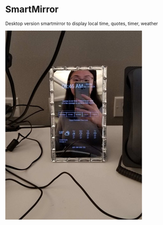 # SmartMirror
Desktop version smartmirror to display local time, quotes, timer, weather

![Smart Mirror Desktop Image](https://github.com/lucyq228/SmartMirror/blob/master/SmartMirror_desk.jpg)

